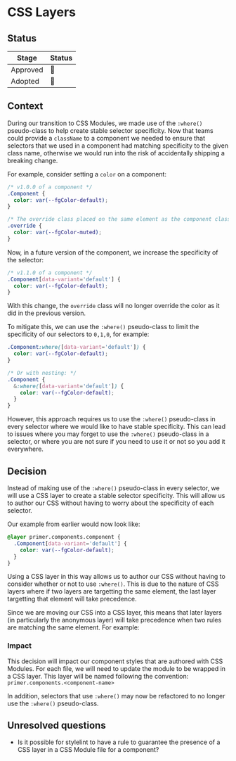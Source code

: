 # CSS Layers

## Status

| Stage    | Status |
| -------- | ------ |
| Approved | 🚧     |
| Adopted  | 🚧     |

## Context

During our transition to CSS Modules, we made use of the `:where()` pseudo-class
to help create stable selector specificity. Now that teams could provide a
`className` to a component we needed to ensure that selectors that we used in a
component had matching specificity to the given class name, otherwise we would
run into the risk of accidentally shipping a breaking change.

For example, consider setting a `color` on a component:

```css
/* v1.0.0 of a component */
.Component {
  color: var(--fgColor-default);
}

/* The override class placed on the same element as the component class */
.override {
  color: var(--fgColor-muted);
}
```

Now, in a future version of the component, we increase the specificity of the
selector:

```css
/* v1.1.0 of a component */
.Component[data-variant='default'] {
  color: var(--fgColor-default);
}
```

With this change, the `override` class will no longer override the color as it
did in the previous version.

To mitigate this, we can use the `:where()` pseudo-class to limit the
specificity of our selectors to `0,1,0`, for example:

```css
.Component:where([data-variant='default']) {
  color: var(--fgColor-default);
}

/* Or with nesting: */
.Component {
  &:where([data-variant='default']) {
    color: var(--fgColor-default);
  }
}
```

However, this approach requires us to use the `:where()` pseudo-class in every
selector where we would like to have stable specificity. This can lead to issues
where you may forget to use the `:where()` pseudo-class in a selector, or where
you are not sure if you need to use it or not so you add it everywhere.

## Decision

Instead of making use of the `:where()` pseudo-class in every selector, we will
use a CSS layer to create a stable selector specificity. This will allow us to
author our CSS without having to worry about the specificity of each selector.

Our example from earlier would now look like:

```css
@layer primer.components.component {
  .Component[data-variant='default'] {
    color: var(--fgColor-default);
  }
}
```

Using a CSS layer in this way allows us to author our CSS without having to
consider whether or not to use `:where()`. This is due to the nature of CSS
layers where if two layers are targetting the same element, the last layer
targetting that element will take precedence.

Since we are moving our CSS into a CSS layer, this means that later layers (in
particularly the anonymous layer) will take precedence when two rules are
matching the same element. For example:

### Impact

This decision will impact our component styles that are authored with CSS
Modules. For each file, we will need to update the module to be wrapped in a CSS
layer. This layer will be named following the convention:
`primer.components.<component-name>`

In addition, selectors that use `:where()` may now be refactored to no longer
use the `:where()` pseudo-class.

## Unresolved questions

- Is it possible for stylelint to have a rule to guarantee the presence of a CSS
  layer in a CSS Module file for a component?
